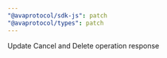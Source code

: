 ```yaml
---
"@avaprotocol/sdk-js": patch
"@avaprotocol/types": patch
---
```


Update Cancel and Delete operation response
